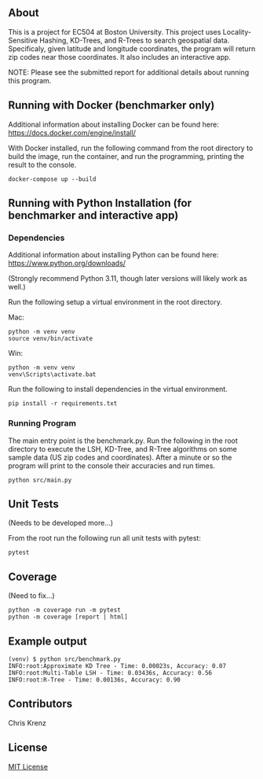 ## About

This is a project for EC504 at Boston University.  This project uses Locality-Sensitive Hashing, KD-Trees, and R-Trees to search geospatial data.  Specificaly, given latitude and longitude coordinates, the program will return zip codes near those coordinates.  It also includes an interactive app.

NOTE: Please see the submitted report for additional details about running this program.

## Running with Docker (benchmarker only)

Additional information about installing Docker can be found here: https://docs.docker.com/engine/install/

With Docker installed, run the following command from the root directory to build the image, run the container, and run the programming, printing the result to the console.

```console
docker-compose up --build
```

## Running with Python Installation (for benchmarker and interactive app)

### Dependencies

Additional information about installing Python can be found here: https://www.python.org/downloads/  

(Strongly recommend Python 3.11, though later versions will likely work as well.)

Run the following setup a virtual environment in the root directory.

Mac: 
```console
python -m venv venv
source venv/bin/activate
```

Win:
```console
python -m venv venv
venv\Scripts\activate.bat
```

Run the following to install dependencies in the virtual environment.

```console
pip install -r requirements.txt
```

### Running Program

The main entry point is the benchmark.py.  Run the following in the root directory to execute the LSH, KD-Tree, and R-Tree algorithms on some sample data (US zip codes and coordinates).  After a minute or so the program will print to the console their accuracies and run times. 

```console
python src/main.py
```

## Unit Tests

(Needs to be developed more...)

From the root run the following run all unit tests with pytest:

```console
pytest
```

## Coverage

(Need to fix...)

```console
python -m coverage run -m pytest
python -m coverage [report | html]
```

## Example output

```console
(venv) $ python src/benchmark.py
INFO:root:Approximate KD Tree - Time: 0.00023s, Accuracy: 0.07
INFO:root:Multi-Table LSH - Time: 0.03436s, Accuracy: 0.56
INFO:root:R-Tree - Time: 0.00136s, Accuracy: 0.90
```

## Contributors

Chris Krenz

## License

[MIT License](LICENSE)
